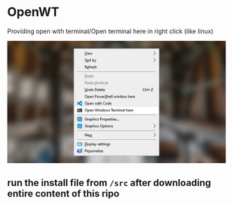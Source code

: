 # OpenWT
Providing open with terminal/Open terminal here in right click (like linux)


![Logo](https://github.com/Canius-p/OpenWT/blob/main/img/OpenWT.webp)

## run the install file from `/src` after downloading entire content of this ripo
